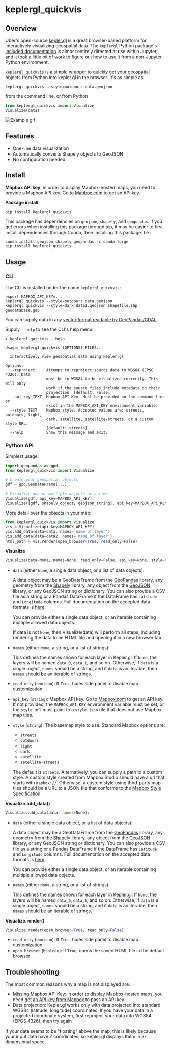 # keplergl_quickvis

## Overview

Uber's open-source [kepler.gl](https://kepler.gl/) is a great browser-based
platform for interactively visualizing geospatial data. The `keplergl` Python package's [included
documentation](https://github.com/keplergl/kepler.gl/blob/master/docs/keplergl-jupyter/user-guide.md)
is almost entirely directed at use within Jupyter, and it took a little bit of
work to figure out how to use it from a non-Jupyter Python environment.

`keplergl_quickvis` is a simple wrapper to quickly get your geospatial objects from Python into kepler.gl in the browser. It's as simple as

```
keplergl_quickvis --style=outdoors data.geojson
```

from the command line, or from Python

```py
from keplergl_quickvis import Visualize
Visualize(data)
```

![Example gif](https://raw.githubusercontent.com/kylebarron/keplergl_quickvis/master/assets/example.gif)

## Features

-   One-line data visualization
-   Automatically converts Shapely objects to GeoJSON
-   No configuration needed

## Install

**Mapbox API key**: in order to display Mapbox-hosted maps, you need to provide
a Mapbox API key. Go to [Mapbox.com](https://account.mapbox.com/access-tokens)
to get an API key.

**Package install**:

```
pip install keplergl_quickvis
```

This package has dependencies on `geojson`, `shapely`, and `geopandas`. If you
get errors when installing this package through pip, it may be easier to first
install dependencies through Conda, then installing this package. I.e.:

```
conda install geojson shapely geopandas -c conda-forge
pip install keplergl_quickvis
```

## Usage

### CLI

The CLI is installed under the name `keplergl_quickvis`:

```
export MAPBOX_API_KEY=...
keplergl_quickvis --style=outdoors data.geojson
keplergl_quickvis --style=dark data1.geojson shapefile.shp geodatabase.gdb
```

You can supply data in any [vector format readable by GeoPandas/GDAL](https://gdal.org/drivers/vector/index.html).

Supply `--help` to see the CLI's help menu:

```
> keplergl_quickvis --help

Usage: keplergl_quickvis [OPTIONS] FILES...

  Interactively view geospatial data using kepler.gl

Options:
  --reproject     Attempt to reproject source data to WGS84 (EPSG 4326). Data
                  must be in WGS84 to be visualized correctly. This will only
                  work if the source files include metadata on their
                  projection  [default: False]
  --api_key TEXT  Mapbox API Key. Must be provided on the command line or
                  exist in the MAPBOX_API_KEY environment variable.
  --style TEXT    Mapbox style. Accepted values are: streets, outdoors, light,
                  dark, satellite, satellite-streets, or a custom style URL.
                  [default: streets]
  --help          Show this message and exit.
```

### Python API

Simplest usage:

```py
import geopandas as gpd
from keplergl_quickvis import Visualize

# Create your geospatial objects
gdf = gpd.GeoDataFrame(...)

# Visualize one or multiple objects at a time
Visualize(gdf, api_key=MAPBOX_API_KEY)
Visualize([gdf, shapely_object, geojson_string], api_key=MAPBOX_API_KEY)
```

More detail over the objects in your map:

```py
from keplergl_quickvis import Visualize
vis = Visualize(api_key=MAPBOX_API_KEY)
vis.add_data(data=data, names='name of layer')
vis.add_data(data=data2, names='name of layer')
html_path = vis.render(open_browser=True, read_only=False)
```

**Visualize**

```py
Visualize(data=None, names=None, read_only=False, api_key=None, style=None)
```

-   `data` (either `None`, a single data object, or a list of data objects):

    A data object may be a GeoDataFrame from the
    [GeoPandas](http://geopandas.org/) library, any geometry from the
    [Shapely](https://shapely.readthedocs.io/en/stable/manual.html) library, any
    object from the [GeoJSON](https://github.com/jazzband/geojson) library, or
    any GeoJSON string or dictionary. You can also provide a CSV file as a
    string or a Pandas DataFrame if the DataFrame has `Latitude` and `Longitude`
    columns. Full documentation on the accepted data formats is
    [here](https://github.com/keplergl/kepler.gl/blob/master/docs/keplergl-jupyter/user-guide.md#3-data-format).

    You can provide either a single data object, or an iterable containing
    multiple allowed data objects.

    If data is not `None`, then Visualize(data) will perform all steps, including
    rendering the data to an HTML file and opening it in a new browser tab.

-   `names` (either `None`, a string, or a list of strings):

    This defines the names shown for each layer in Kepler.gl. If `None`, the
    layers will be named `data_0`, `data_1`, and so on. Otherwise, if `data` is
    a single object, `names` should be a string, and if `data` is an iterable,
    then `names` should be an iterable of strings.

-   `read_only` (`boolean`): If `True`, hides side panel to disable map customization
-   `api_key` (`string`): Mapbox API key. Go to [Mapbox.com](https://account.mapbox.com/access-tokens)
    to get an API key. If not provided, the `MAPBOX_API_KEY` environment
    variable must be set, or the `style_url` must point to a `style.json` file
    that does not use Mapbox map tiles.
-   `style` (`string`): The basemap style to use. Standard Mapbox options are:

    -   `streets`
    -   `outdoors`
    -   `light`
    -   `dark`
    -   `satellite`
    -   `satellite-streets`

    The default is `streets`. Alternatively, you can supply a path to a custom
    style. A custom style created from Mapbox Studio should have a url that
    starts with `mapbox://`. Otherwise, a custom style using third-party map
    tiles should be a URL to a JSON file that conforms to the [Mapbox Style
    Specification](https://docs.mapbox.com/mapbox-gl-js/style-spec/).

**Visualize.add_data()**

```py
Visualize.add_data(data, names=None):
```

-   `data` (either a single data object, or a list of data objects):

    A data object may be a GeoDataFrame from the
    [GeoPandas](http://geopandas.org/) library, any geometry from the
    [Shapely](https://shapely.readthedocs.io/en/stable/manual.html) library, any
    object from the [GeoJSON](https://github.com/jazzband/geojson) library, or
    any GeoJSON string or dictionary. You can also provide a CSV file as a
    string or a Pandas DataFrame if the DataFrame has `Latitude` and `Longitude`
    columns. Full documentation on the accepted data formats is
    [here](https://github.com/keplergl/kepler.gl/blob/master/docs/keplergl-jupyter/user-guide.md#3-data-format).

    You can provide either a single data object, or an iterable containing
    multiple allowed data objects.

-   `names` (either `None`, a string, or a list of strings):

    This defines the names shown for each layer in Kepler.gl. If `None`, the
    layers will be named `data_0`, `data_1`, and so on. Otherwise, if `data` is
    a single object, `names` should be a string, and if `data` is an iterable,
    then `names` should be an iterable of strings.

**Visualize.render()**

```py
Visualize.render(open_browser=True, read_only=False)
```

-   `read_only` (`boolean`): If `True`, hides side panel to disable map customization
-   `open_browser` (`boolean`): If `True`, opens the saved HTML file in the default browser

## Troubleshooting

The most common reasons why a map is not displayed are:

-   Missing Mapbox API Key: in order to display Mapbox-hosted maps, you need get [an API key from Mapbox](https://account.mapbox.com/access-tokens) to pass an API key
-   Data projection: Kepler.gl works only with data projected into standard WGS84 (latitude, longitude) coordinates. If you have your data in a projected coordinate system, first reproject your data into WGS84 (EPGS 4326), then try again

If your data seems to be "floating" above the map, this is likely because your
input data have Z coordinates, so kepler.gl displays them in 3-dimensional space.
